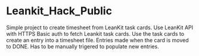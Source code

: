 # Leankit_Hack_Public
Simple project to create timesheet from LeanKit task cards.
Use LeanKit API with HTTPS Basic auth to fetch Leankit task cards. Use the task cards to create an entry into a timesheet file. Entries made when the card is moved to DONE. Has to be manually trigered to populate new entries.
